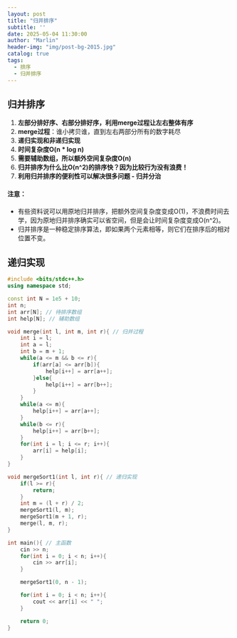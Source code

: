 ```yaml
---
layout: post
title: "归并排序"
subtitle: ''
date: 2025-05-04 11:30:00
author: "Marlin"
header-img: "img/post-bg-2015.jpg"
catalog: true
tags:
  - 排序
  - 归并排序
---
```


## 归并排序

1. **左部分排好序、右部分排好序，利用merge过程让左右整体有序**  
2. **merge过程**：谁小拷贝谁，直到左右两部分所有的数字耗尽  
3. **递归实现和非递归实现**  
4. **时间复杂度O(n * log n)**  
5. **需要辅助数组，所以额外空间复杂度O(n)**  
6. **归并排序为什么比O(n^2)的排序快？因为比较行为没有浪费！**  
7. **利用归并排序的便利性可以解决很多问题 - 归并分治**

#### 注意：
- 有些资料说可以用原地归并排序，把额外空间复杂度变成O(1)，不浪费时间去学，因为原地归并排序确实可以省空间，但是会让时间复杂度变成O(n^2)。
- 归并排序是一种稳定排序算法，即如果两个元素相等，则它们在排序后的相对位置不变。

## 递归实现

```cpp
#include <bits/stdc++.h>
using namespace std;

const int N = 1e5 + 10;
int n;
int arr[N]; // 待排序数组
int help[N]; // 辅助数组

void merge(int l, int m, int r){ // 归并过程
    int i = l;
    int a = l;
    int b = m + 1;
    while(a <= m && b <= r){
        if(arr[a] <= arr[b]){
            help[i++] = arr[a++];
        }else{
            help[i++] = arr[b++];
        }
    }
    while(a <= m){
        help[i++] = arr[a++];
    }
    while(b <= r){
        help[i++] = arr[b++];
    }
    for(int i = l; i <= r; i++){
        arr[i] = help[i];
    }
}

void mergeSort1(int l, int r){ // 递归实现
    if(l >= r){
        return;
    }
    int m = (l + r) / 2;
    mergeSort1(l, m);
    mergeSort1(m + 1, r);
    merge(l, m, r); 
}

int main(){ // 主函数
    cin >> n;
    for(int i = 0; i < n; i++){
        cin >> arr[i];
    }

    mergeSort1(0, n - 1);

    for(int i = 0; i < n; i++){
        cout << arr[i] << " ";
    }

    return 0;
}

```